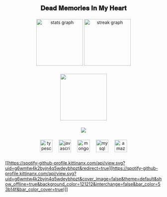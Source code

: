 <h2 align="center">𝐃𝐞𝐚𝐝 𝐌𝐞𝐦𝐨𝐫𝐢𝐞𝐬 𝐈𝐧 𝐌𝐲 𝐇𝐞𝐚𝐫𝐭</h2>

###

<div align="center">
  <img src="https://github-readme-stats.vercel.app/api?username=Erickzao&hide_title=false&hide_rank=false&show_icons=true&include_all_commits=false&count_private=true&disable_animations=false&theme=dark&locale=en&hide_border=false&order=1" height="150" alt="stats graph"  />
  <img src="https://streak-stats.demolab.com?user=Erickzao&locale=en&mode=daily&theme=dark&hide_border=false&border_radius=5&order=3" height="150" alt="streak graph"  />
</div>

###

<div align="center">
  <img height="150" src="https://media.tenor.com/th_VMRE_XHQAAAAM/tokyo-ghoul.gif"  />
</div>

###

<div align="center">
  <img src="https://profile-counter.glitch.me/Erickzao/count.svg?"  />
</div>

###

<div align="center">
  <img src="https://skillicons.dev/icons?i=ts" height="40" alt="typescript logo"  />
  <img width="12" />
  <img src="https://skillicons.dev/icons?i=js" height="40" alt="javascript logo"  />
  <img width="12" />
  <img src="https://cdn.jsdelivr.net/gh/devicons/devicon/icons/mongodb/mongodb-original.svg" height="40" alt="mongodb logo"  />
  <img width="12" />
  <img src="https://cdn.jsdelivr.net/gh/devicons/devicon/icons/mysql/mysql-original.svg" height="40" alt="mysql logo"  />
  <img width="12" />
  <img src="https://cdn.jsdelivr.net/gh/devicons/devicon/icons/amazonwebservices/amazonwebservices-line-wordmark.svg" height="40" alt="amazonwebservices logo"  />
</div>

###

[[https://spotify-github-profile.kittinanx.com/api/view.svg?uid=g6wmtw4k2byjn4q5wdeybhpzt&redirect=true][https://spotify-github-profile.kittinanx.com/api/view.svg?uid=g6wmtw4k2byjn4q5wdeybhpzt&cover_image=false&theme=default&show_offline=true&background_color=121212&interchange=false&bar_color=53b14f&bar_color_cover=true)]]

###
